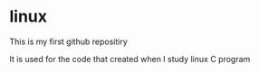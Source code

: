 linux
=====

This is my first github repositiry

It is used for the code that created when I study linux C program

